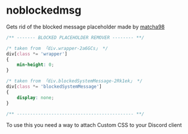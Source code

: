 # noblockedmsg
Gets rid of the blocked message placeholder
made by [matcha98](https://www.github.com/matcha98qx)

```css
/** ------- BLOCKED PLACEHOLDER REMOVER -------- **/

/* taken from 「div.wrapper-2a6GCs」 */
div[class *= 'wrapper'] 
{
    min-height: 0;
}

/* taken from 「div.blockedSystemMessage-2Rk1ek」 */
div[class *= 'blockedSystemMessage']
{
    display: none;
}

/** -------------------------------------------- **/
```

To use this you need a way to attach Custom CSS to your Discord client
